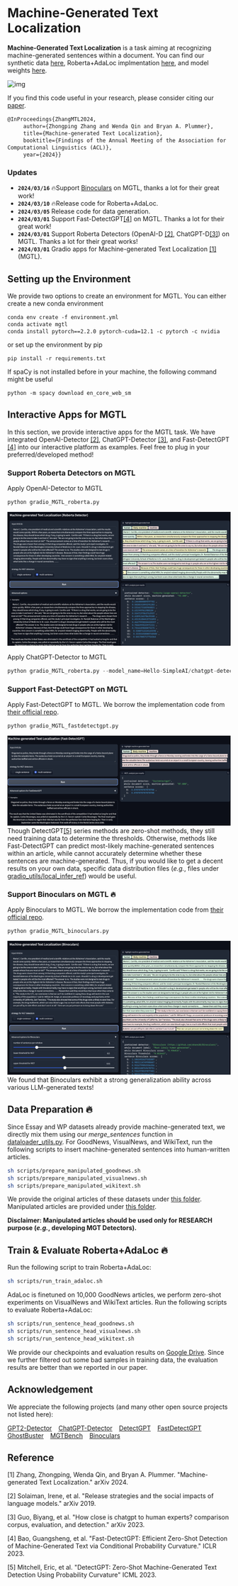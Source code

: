 # Machine-Generated Text Localization


**Machine-Generated Text Localization** is a task aiming at recognizing machine-generated sentences within a document.
You can find our synthetic data [here](https://drive.google.com/drive/folders/18FryMm6cH5-r4YUMHXQg8gfnEpexMYPR?usp=sharing), 
Roberta+AdaLoc implmentation [here](AdaLoc/roberta_adaloc.py), 
and model weights [here](https://drive.google.com/drive/folders/1D8qYcVoYgwNG7IzadF01W3eyPiuPRnY6?usp=sharing).

![img](github_figures/MGTL_demo.gif)

If you find this code useful in your research, please consider citing our [paper](https://arxiv.org/pdf/2402.11744.pdf). 

    @InProceedings{ZhangMTL2024,
         author={Zhongping Zhang and Wenda Qin and Bryan A. Plummer},
         title={Machine-generated Text Localization},
         booktitle={Findings of the Annual Meeting of the Association for Computational Linguistics (ACL)},
         year={2024}}


<!--<div style="text-align: center;">
<img src="figure_overview.png" alt="alt text" width="500" height="400" >
</div>-->




### Updates
- **`2024/03/16`** 🔥Support [Binoculars](https://github.com/ahans30/Binoculars) on MGTL, thanks a lot for their great work!
- **`2024/03/10`** 🔥Release code for Roberta+AdaLoc.
- **`2024/03/05`** Release code for data generation.
- **`2024/03/01`** Support Fast-DetectGPT[[4]](#fast_detectgpt) on MGTL. Thanks a lot for their great work!
- **`2024/03/01`** Support Roberta Detectors (OpenAI-D [[2]](#openai_d), ChatGPT-D[[3]](#chatgpt_d)) on MGTL. Thanks a lot for their great works!
- **`2024/03/01`** Gradio apps for Machine-generated Text Localization [[1]](#mgtl) (MGTL).


## Setting up the Environment
We provide two options to create an environment for MGTL. You can either create a new conda environment
```shell
conda env create -f environment.yml
conda activate mgtl
conda install pytorch==2.2.0 pytorch-cuda=12.1 -c pytorch -c nvidia
```
or set up the environment by pip
```shell
pip install -r requirements.txt
```

If spaCy is not installed before in your machine, the following command might be useful 
```shell
python -m spacy download en_core_web_sm
```

## Interactive Apps for MGTL
In this section, we provide interactive apps for the MGTL task. We have integrated OpenAI-Detector [[2]](#openai_d), 
ChatGPT-Detector [[3]](#chatgpt_d), and Fast-DetectGPT [[4]](#fast_detectgpt) into our interactive platform as examples.
Feel free to plug in your preferred/developed method!

### Support Roberta Detectors on MGTL
Apply OpenAI-Detector to MGTL
```python
python gradio_MGTL_roberta.py
```
![img](github_figures/screenshot_black_roberta_mgtl.png)

Apply ChatGPT-Detector to MGTL
```python
python gradio_MGTL_roberta.py --model_name=Hello-SimpleAI/chatgpt-detector-roberta
```

### Support Fast-DetectGPT on MGTL
Apply Fast-DetectGPT to MGTL. We borrow the implementation code from [their official repo](https://github.com/baoguangsheng/fast-detect-gpt).
```python
python gradio_MGTL_fastdetectgpt.py
```
![img](github_figures/screenshot_black_fastdetectgpt_mgtl.png)
Though DetectGPT[[5]](#detectgpt) series methods are zero-shot methods, they still need training data to determine 
the thresholds. Otherwise, methods like Fast-DetectGPT can predict most-likely machine-generated sentences within an article, while cannot 
accurately determine whether these sentences are machine-generated. Thus, if you would like to get a decent results on 
your own data, specific data distribution files (*e.g.*, files under [gradio_utils/local_infer_ref](gradio_utils/local_infer_ref)) 
would be useful.

### Support Binoculars on MGTL 🔥
Apply Binoculars to MGTL. We borrow the implementation code from [their official repo](https://github.com/ahans30/Binoculars).
```python
python gradio_MGTL_binoculars.py
```
![img](github_figures/screenshot_black_binoculars_mgtl.png)
We found that Binoculars exhibit a strong generalization ability across various LLM-generated texts!

## Data Preparation 🔥

Since Essay and WP datasets already provide machine-generated text, we directly mix them using our *merge_sentences* 
function in [dataloader_utils.py](dataloaders/dataloader_utils.py). For GoodNews, VisualNews, and WikiText, run the 
following scripts to insert machine-generated sentences into human-written articles.    
```sh
sh scripts/prepare_manipulated_goodnews.sh
sh scripts/prepare_manipulated_visualnews.sh
sh scripts/prepare_manipulated_wikitext.sh
```
We provide the original articles of these datasets under [this folder](https://drive.google.com/drive/folders/1KmtlbHlwp2piuZIKx-HVKO3N2dRAQFjY?usp=sharing).
Manipulated articles are provided under [this folder](https://drive.google.com/drive/folders/18FryMm6cH5-r4YUMHXQg8gfnEpexMYPR?usp=sharing).

**Disclaimer: Manipulated articles should be used only for RESEARCH purpose (*e.g.*, developing MGT Detectors).**

## Train & Evaluate Roberta+AdaLoc 🔥
Run the following script to train Roberta+AdaLoc:
```sh
sh scripts/run_train_adaloc.sh
```
AdaLoc is finetuned on 10,000 GoodNews articles, we perform zero-shot experiments on VisualNews and WikiText articles.
Run the following scripts to evaluate Roberta+AdaLoc:
```sh
sh scripts/run_sentence_head_goodnews.sh
sh scripts/run_sentence_head_visualnews.sh
sh scripts/run_sentence_head_wikitext.sh
```
We provide our checkpoints and evaluation results on [Google Drive](https://drive.google.com/drive/folders/1D8qYcVoYgwNG7IzadF01W3eyPiuPRnY6?usp=sharing). Since we further filtered out some bad samples in training data, 
the evaluation results are better than we reported in our paper.




## Acknowledgement
We appreciate the following projects (and many other open source projects not listed here): 

[GPT2-Detector](https://openai-openai-detector.hf.space) &#8194;
[ChatGPT-Detector](https://github.com/Hello-SimpleAI/chatgpt-comparison-detection) &#8194; 
[DetectGPT](https://github.com/eric-mitchell/detect-gpt) &#8194; 
[FastDetectGPT](https://github.com/baoguangsheng/fast-detect-gpt) &#8194; 
[GhostBuster](https://github.com/vivek3141/ghostbuster) &#8194;
[MGTBench](https://github.com/xinleihe/MGTBench) &#8194;
[Binoculars](https://github.com/ahans30/Binoculars) &#8194;

## Reference 
<a id="mgtl">[1]</a>
Zhang, Zhongping, Wenda Qin, and Bryan A. Plummer. "Machine-generated Text Localization." arXiv 2024. 

<a id="openai_d">[2]</a>
Solaiman, Irene, et al. "Release strategies and the social impacts of language models." arXiv 2019.

<a id="chatgpt_d">[3]</a>
Guo, Biyang, et al. "How close is chatgpt to human experts? comparison corpus, evaluation, and detection." arXiv 2023.

<a id="fast_detectgpt">[4]</a>
Bao, Guangsheng, et al. "Fast-DetectGPT: Efficient Zero-Shot Detection of Machine-Generated Text via Conditional Probability Curvature." ICLR 2023.

<a id="detectgpt">[5]</a>
Mitchell, Eric, et al. "DetectGPT: Zero-Shot Machine-Generated Text Detection Using Probability Curvature" ICML 2023.

